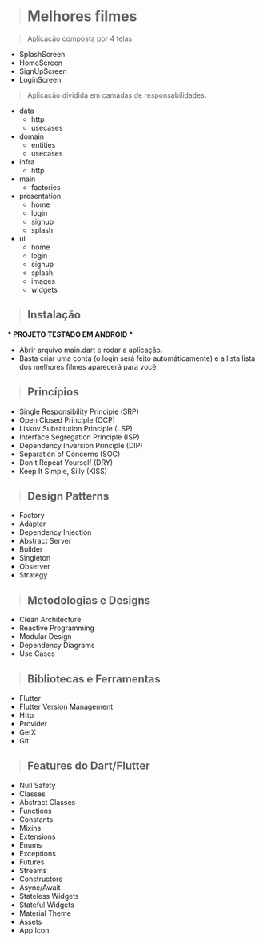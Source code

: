 > # Melhores filmes

> Aplicação composta por 4 telas.

- SplashScreen
- HomeScreen
- SignUpScreen
- LoginScreen

> Aplicação dividida em camadas de responsabilidades.

- data
    - http
    - usecases
- domain
    - entities
    - usecases
- infra
    - http
- main
    - factories
- presentation
    - home
    - login
    - signup
    - splash
- ui
    - home
    - login
    - signup
    - splash
    - images
    - widgets

> ## Instalação
<b>* PROJETO TESTADO EM ANDROID *</b>

- Abrir arquivo main.dart e rodar a aplicação.
- Basta criar uma conta (o login será feito automáticamente) e a lista lista dos melhores filmes aparecerá para você.

> ## Princípios

* Single Responsibility Principle (SRP)
* Open Closed Principle (OCP)
* Liskov Substitution Principle (LSP)
* Interface Segregation Principle (ISP)
* Dependency Inversion Principle (DIP)
* Separation of Concerns (SOC)
* Don't Repeat Yourself (DRY)
* Keep It Simple, Silly (KISS)

> ## Design Patterns

* Factory
* Adapter
* Dependency Injection
* Abstract Server
* Builder
* Singleton
* Observer
* Strategy

> ## Metodologias e Designs

* Clean Architecture
* Reactive Programming
* Modular Design
* Dependency Diagrams
* Use Cases

> ## Bibliotecas e Ferramentas

* Flutter
* Flutter Version Management
* Http
* Provider
* GetX
* Git

> ## Features do Dart/Flutter
* Null Safety
* Classes
* Abstract Classes
* Functions
* Constants
* Mixins
* Extensions
* Enums
* Exceptions
* Futures
* Streams
* Constructors
* Async/Await
* Stateless Widgets
* Stateful Widgets
* Material Theme
* Assets
* App Icon
